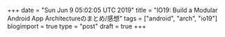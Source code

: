 +++
date = "Sun Jun  9 05:02:05 UTC 2019"
title = "IO19: Build a Modular Android App Architectureのまとめ/感想"
tags = ["android", "arch", "io19"]
blogimport = true
type = "post"
draft = true
+++
